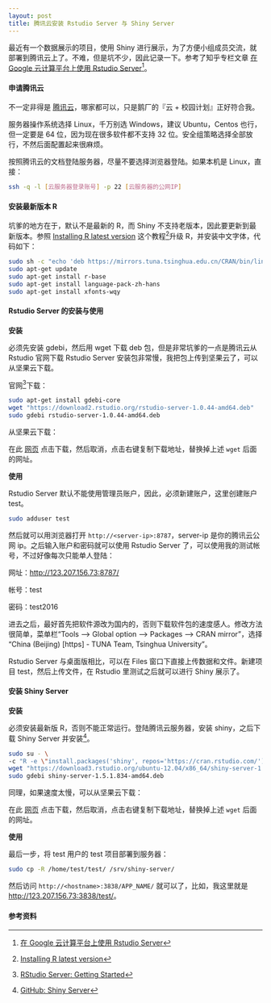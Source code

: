 ```yaml
---
layout: post
title: 腾讯云安装 Rstudio Server 与 Shiny Server
---
```


最近有一个数据展示的项目，使用 Shiny 进行展示，为了方便小组成员交流，就部署到腾讯云上了。不难，但是坑不少，因此记录一下。参考了知乎专栏文章 [在 Google 云计算平台上使用 Rstudio Server](https://zhuanlan.zhihu.com/p/23142231)[^1]。

#### 申请腾讯云

不一定非得是 [腾讯云](https://www.qcloud.com)，哪家都可以，只是鹅厂的『云 + 校园计划』正好符合我。

服务器操作系统选择 Linux，千万别选 Windows，建议 Ubuntu，Centos 也行，但一定要是 64 位，因为现在很多软件都不支持 32 位。安全组策略选择全部放行，不然后面配置起来很麻烦。

按照腾讯云的文档登陆服务器，尽量不要选择浏览器登陆。如果本机是 Linux，直接：

```bash
ssh -q -l [云服务器登录账号] -p 22 [云服务器的公网IP]
```

#### 安装最新版本 R

坑爹的地方在于，默认不是最新的 R，而 Shiny 不支持老版本，因此要更新到最新版本。参照 [Installing R latest version](http://blogs.helsinki.fi/bioinformatics-viikki/documentation/getting-started-with-r-programming/installingrlatest/) 这个教程[^2]升级 R，并安装中文字体，代码如下：

```bash
sudo sh -c "echo 'deb https://mirrors.tuna.tsinghua.edu.cn/CRAN/bin/linux/ubuntu trusty/' >>/etc/apt/sources.list"
sudo apt-get update
sudo apt-get install r-base
sudo apt-get install language-pack-zh-hans
sudo apt-get install xfonts-wqy
```

#### Rstudio Server 的安装与使用

**安装**

必须先安装 gdebi，然后用 wget 下载 deb 包，但是非常坑爹的一点是腾讯云从 Rstudio 官网下载 Rstudio Server 安装包非常慢，我把包上传到坚果云了，可以从坚果云下载。

官网[^3]下载：

```bash
sudo apt-get install gdebi-core
wget "https://download2.rstudio.org/rstudio-server-1.0.44-amd64.deb"
sudo gdebi rstudio-server-1.0.44-amd64.deb
```

从坚果云下载：

在此 [网页](https://www.jianguoyun.com/p/DbGRH84Q2JzwBRivhB8) 点击下载，然后取消，点击右键复制下载地址，替换掉上述 `wget` 后面的网址。

**使用**

Rstudio Server 默认不能使用管理员账户，因此，必须新建账户，这里创建账户 test。

```bash
sudo adduser test
```

然后就可以用浏览器打开 `http://<server-ip>:8787`，server-ip 是你的腾讯云公网 ip。之后输入账户和密码就可以使用 Rstudio Server 了，可以使用我的测试帐号，不过好像每次只能单人登陆：

网址：<http://123.207.156.73:8787/>

帐号：test

密码：test2016

进去之后，最好首先把软件源改为国内的，否则下载软件包的速度感人。修改方法很简单，菜单栏“Tools --> Global option --> Packages --> CRAN mirror”，选择 “China (Beijing) [https] - TUNA Team, Tsinghua University”。

Rstudio Server 与桌面版相比，可以在 Files 窗口下直接上传数据和文件。新建项目 test，然后上传文件，在 Rstudio 里测试之后就可以进行 Shiny 展示了。

#### 安装 Shiny Server

**安装**

必须安装最新版 R，否则不能正常运行。登陆腾讯云服务器，安装 shiny，之后下载 Shiny Server 并安装[^4]。

```bash
sudo su - \
-c "R -e \"install.packages('shiny', repos='https://cran.rstudio.com/')\""
wget "https://download3.rstudio.org/ubuntu-12.04/x86_64/shiny-server-1.5.1.834-amd64.deb"
sudo gdebi shiny-server-1.5.1.834-amd64.deb
```

同理，如果速度太慢，可以从坚果云下载：

在此 [网页](https://www.jianguoyun.com/p/DaN0kvAQ2JzwBRjrkh8#) 点击下载，然后取消，点击右键复制下载地址，替换掉上述 `wget` 后面的网址。

**使用**

最后一步，将 test 用户的 test 项目部署到服务器：

```bash
sudo cp -R /home/test/test/ /srv/shiny-server/
```

然后访问 `http://<hostname>:3838/APP_NAME/` 就可以了，比如，我这里就是 <http://123.207.156.73:3838/test/>。

#### 参考资料

[^1]: [在 Google 云计算平台上使用 Rstudio Server](https://zhuanlan.zhihu.com/p/23142231)
[^2]: [Installing R latest version](http://blogs.helsinki.fi/bioinformatics-viikki/documentation/getting-started-with-r-programming/installingrlatest/)
[^3]: [RStudio Server: Getting Started](https://support.rstudio.com/hc/en-us/articles/200552306-Getting-Started)
[^4]: [GitHub: Shiny Server](https://github.com/rstudio/shiny-server)
